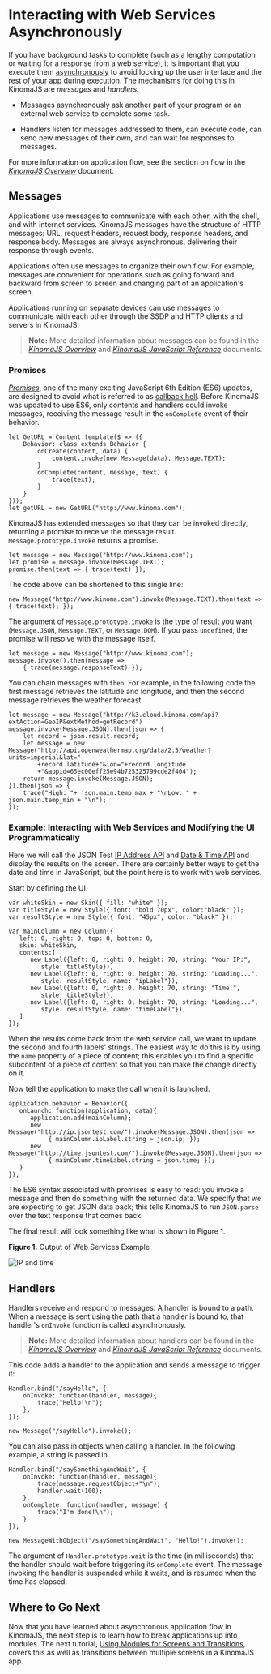 # Interacting with Web Services Asynchronously

If you have background tasks to complete (such as a lengthy computation or waiting for a response from a web service), it is important that you execute them [asynchronously](http://www.i-programmer.info/programming/theory/6040-what-is-asynchronous-programming.html) to avoid locking up the user interface and the rest of your app during execution. The mechanisms for doing this in KinomaJS are *messages* and *handlers.*
 
- Messages asynchronously ask another part of your program or an external web service to complete some task.

- Handlers listen for messages addressed to them, can execute code, can send new messages of their own, and can wait for responses to messages.

For more information on application flow, see the section on flow in the [*KinomaJS Overview*](../../../../../xs6/xsedit/features/documentation/docs/overview/overview.md) document.

## Messages

Applications use messages to communicate with each other, with the shell, and with internet services. KinomaJS messages have the structure of HTTP messages: URL, request headers, request body, response headers, and response body. Messages are always asynchronous, delivering their response through events.

Applications often use messages to organize their own flow. For example, messages are convenient for operations such as going forward and backward from screen to screen and changing part of an application's screen.

Applications running on separate devices can use messages to communicate with each other through the SSDP and HTTP clients and servers in KinomaJS.

> **Note:** More detailed information about messages can be found in the [*KinomaJS Overview*](../../../../../xs6/xsedit/features/documentation/docs/overview/overview.md) and [*KinomaJS JavaScript Reference*](../../../../../xs6/xsedit/features/documentation/docs/javascript/javascript.md) documents.

### Promises

[*Promises*](https://developer.mozilla.org/en-US/docs/Web/JavaScript/Reference/Global_Objects/Promise), one of the many exciting JavaScript 6th Edition (ES6) updates, are designed to avoid what is referred to as [callback hell](https://www.quora.com/What-is-callback-hell). Before KinomaJS was updated to use ES6, only contents and handlers could invoke messages, receiving the message result in the `onComplete` event of their behavior.

```
let GetURL = Content.template($ => ({
    Behavior: class extends Behavior {
        onCreate(content, data) {
            content.invoke(new Message(data), Message.TEXT);
        }
        onComplete(content, message, text) {
            trace(text);
        }
    }
}));
let getURL = new GetURL("http://www.kinoma.com");
```

KinomaJS has extended messages so that they can be invoked directly, returning a promise to receive the message result. `Message.prototype.invoke` returns a promise.

```
let message = new Message("http://www.kinoma.com");
let promise = message.invoke(Message.TEXT);
promise.then(text => { trace(text) });
```
	
The code above can be shortened to this single line:

```
new Message("http://www.kinoma.com").invoke(Message.TEXT).then(text => { trace(text); });
```
	
The argument of `Message.prototype.invoke` is the type of result you want (`Message.JSON`, `Message.TEXT`, or `Message.DOM`). If you pass `undefined`, the promise will resolve with the message itself.

```
let message = new Message("http://www.kinoma.com");
message.invoke().then(message =>
	{ trace(message.responseText) });
```

You can chain messages with `then`. For example, in the following code the first message retrieves the latitude and longitude, and then the second message retrieves the weather forecast.

```
let message = new Message("http://k3.cloud.kinoma.com/api?extAction=GeoIP&extMethod=getRecord")
message.invoke(Message.JSON).then(json => {
    let record = json.result.record;
    let message = new Message("http://api.openweathermap.org/data/2.5/weather?units=imperial&lat="
    	+record.latitude+"&lon="+record.longitude
    	+"&appid=65ec00eff25e94b725325799cde2f404");
    return message.invoke(Message.JSON);
}).then(json => {
	trace("High: "+ json.main.temp_max + "\nLow: " + json.main.temp_min + "\n");
});
```
	
### Example: Interacting with Web Services and Modifying the UI Programmatically 

Here we will call the JSON Test [IP Address API](http://www.jsontest.com/#ip) and [Date & Time API](http://www.jsontest.com/#date) and display the results on the screen. There are certainly better ways to get the date and time in JavaScript, but the point here is to work with web services.

Start by defining the UI.

```
var whiteSkin = new Skin({ fill: "white" });
var titleStyle = new Style({ font: "bold 70px", color:"black" });
var resultStyle = new Style({ font: "45px", color: "black" });
	
var mainColumn = new Column({
   left: 0, right: 0, top: 0, bottom: 0,
   skin: whiteSkin,
   contents:[
      new Label({left: 0, right: 0, height: 70, string: "Your IP:", 
         style: titleStyle}),
      new Label({left: 0, right: 0, height: 70, string: "Loading...", 
         style: resultStyle, name: "ipLabel"}),
      new Label({left: 0, right: 0, height: 70, string: "Time:", 
         style: titleStyle}),
      new Label({left: 0, right: 0, height: 70, string: "Loading...", 
         style: resultStyle, name: "timeLabel"}),
   ]
});
```
	
When the results come back from the web service call, we want to update the second and fourth labels' strings. The easiest way to do this is by using the `name` property of a piece of content; this enables you to find a specific subcontent of a piece of content so that you can make the change directly on it.	

Now tell the application to make the call when it is launched.

```
application.behavior = Behavior({	
   onLaunch: function(application, data){
      application.add(mainColumn);
      new Message("http://ip.jsontest.com/").invoke(Message.JSON).then(json =>
		   { mainColumn.ipLabel.string = json.ip; });
      new Message("http://time.jsontest.com/").invoke(Message.JSON).then(json =>
		   { mainColumn.timeLabel.string = json.time; });
   }
});
```

The ES6 syntax associated with promises is easy to read: you invoke a message and then do something with the returned data. We specify that we are expecting to get JSON data back; this tells KinomaJS to run `JSON.parse` over the text response that comes back.

The final result will look something like what is shown in Figure 1.

**Figure 1.** Output of Web Services Example

![IP and time](img/ipandtime.jpg)
	
## Handlers

Handlers receive and respond to messages. A handler is bound to a path. When a message is sent using the path that a handler is bound to, that handler's `onInvoke` function is called asynchronously. 

>**Note:** More detailed information about handlers can be found in the [*KinomaJS Overview*](../../../../../xs6/xsedit/features/documentation/docs/overview/overview.md) and [*KinomaJS JavaScript Reference*](../../../../../xs6/xsedit/features/documentation/docs/javascript/javascript.md) documents.

This code adds a handler to the application and sends a message to trigger it:

```
Handler.bind("/sayHello", {
	onInvoke: function(handler, message){
		trace("Hello!\n");
	},
});
	
new Message("/sayHello").invoke();
```

You can also pass in objects when calling a handler. In the following example, a string is passed in.

```
Handler.bind("/saySomethingAndWait", {
	onInvoke: function(handler, message){
		trace(message.requestObject+"\n");
		handler.wait(100);
	},
	onComplete: function(handler, message) {
		trace("I'm done!\n");
	}
});
	
new MessageWithObject("/saySomethingAndWait", "Hello!").invoke();
```

The argument of `Handler.prototype.wait` is the time (in milliseconds) that the handler should wait before triggering its `onComplete` event. The message invoking the handler is suspended while it waits, and is resumed when the time has elapsed.


## Where to Go Next

Now that you have learned about asynchronous application flow in KinomaJS, the next step is to learn how to break applications up into modules. The next tutorial, [Using Modules for Screens and Transitions](../multiple-screens-modules-transitions/multiple-screens-modules-transitions.md), covers this as well as transitions between multiple screens in a KinomaJS app.

